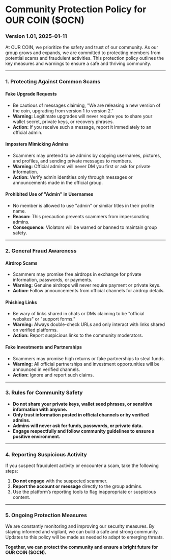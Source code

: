 # Community Protection Policy for OUR COIN ($OCN)

### Version 1.01, 2025-01-11

At OUR COIN, we prioritize the safety and trust of our community. As our group grows and expands, we are committed to protecting members from potential scams and fraudulent activities. This protection policy outlines the key measures and warnings to ensure a safe and thriving community.

---

### **1. Protecting Against Common Scams**

#### **Fake Upgrade Requests**
- Be cautious of messages claiming, "We are releasing a new version of the coin, upgrading from version 1 to version 2."
- **Warning:** Legitimate upgrades will never require you to share your wallet secret, private keys, or recovery phrases.
- **Action:** If you receive such a message, report it immediately to an official admin.

#### **Imposters Mimicking Admins**
- Scammers may pretend to be admins by copying usernames, pictures, and profiles, and sending private messages to members.
- **Warning:** Official admins will never DM you first or ask for private information.
- **Action:** Verify admin identities only through messages or announcements made in the official group.

#### **Prohibited Use of "Admin" in Usernames**
- No member is allowed to use "admin" or similar titles in their profile name.
- **Reason:** This precaution prevents scammers from impersonating admins.
- **Consequence:** Violators will be warned or banned to maintain group safety.

---

### **2. General Fraud Awareness**

#### **Airdrop Scams**
- Scammers may promise free airdrops in exchange for private information, passwords, or payments.
- **Warning:** Genuine airdrops will never require payment or private keys.
- **Action:** Follow announcements from official channels for airdrop details.

#### **Phishing Links**
- Be wary of links shared in chats or DMs claiming to be "official websites" or "support forms."
- **Warning:** Always double-check URLs and only interact with links shared on verified platforms.
- **Action:** Report suspicious links to the community moderators.

#### **Fake Investments and Partnerships**
- Scammers may promise high returns or fake partnerships to steal funds.
- **Warning:** All official partnerships and investment opportunities will be announced in verified channels.
- **Action:** Ignore and report such claims.

---

### **3. Rules for Community Safety**

- **Do not share your private keys, wallet seed phrases, or sensitive information with anyone.**
- **Only trust information posted in official channels or by verified admins.**
- **Admins will never ask for funds, passwords, or private data.**
- **Engage respectfully and follow community guidelines to ensure a positive environment.**

---

### **4. Reporting Suspicious Activity**

If you suspect fraudulent activity or encounter a scam, take the following steps:
1. **Do not engage** with the suspected scammer.
2. **Report the account or message** directly to the group admins.
3. Use the platform’s reporting tools to flag inappropriate or suspicious content.

---

### **5. Ongoing Protection Measures**
We are constantly monitoring and improving our security measures. By staying informed and vigilant, we can build a safe and strong community. Updates to this policy will be made as needed to adapt to emerging threats.

**Together, we can protect the community and ensure a bright future for OUR COIN ($OCN).**

